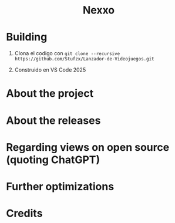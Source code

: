 ﻿<div align="center">

# Nexxo


</div>

# Building

1. Clona el codigo con `git clone --recursive https://github.com/Stufzx/Lanzador-de-Videojuegos.git`

 

2. Construido en VS Code 2025
    

# About the project


# About the releases


# Regarding views on open source (quoting ChatGPT)



# Further optimizations


# Credits

